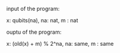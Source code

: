 input of the program:

x: qubits(na), na: nat, m : nat

ouptu of the program:

x: (old(x) + m) % 2^na, na: same, m : same 
